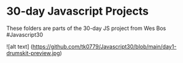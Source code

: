 # 30-day Javascript Projects
These folders are parts of the 30-day JS project from Wes Bos
#Javascript30

![alt text] (https://github.com/tk0779/Javascript30/blob/main/day1-drumskit-preview.jpg)

